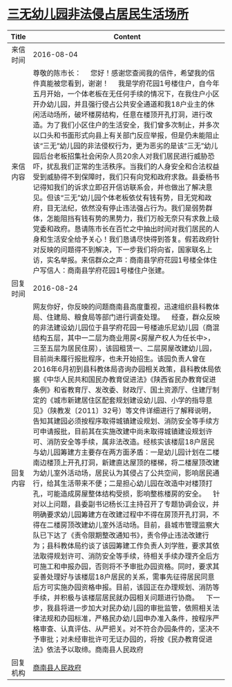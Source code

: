 # [三无幼儿园非法侵占居民生活场所](http://www.shangluo.gov.cn/zmhd/ldxxxx.jsp?urltype=leadermail.LeaderMailContentUrl&wbtreeid=1112&leadermailid=3760)

| Title |                                                                                                                                                                                                                                                                                                                                                                                                                                                                      Content                                                                                                                                                                                                                                                                                                                                                                                                                                                                      |
|:-----:|---------------------------------------------------------------------------------------------------------------------------------------------------------------------------------------------------------------------------------------------------------------------------------------------------------------------------------------------------------------------------------------------------------------------------------------------------------------------------------------------------------------------------------------------------------------------------------------------------------------------------------------------------------------------------------------------------------------------------------------------------------------------------------------------------------------------------------------------------------------------------------------------------------------------------------------------------|
| 来信时间  | 2016-08-04                                                                                                                                                                                                                                                                                                                                                                                                                                                                                                                                                                                                                                                                                                                                                                                                                                                                                                                                        |
| 来信内容  | 尊敬的陈市长：     您好！感谢您查阅我的信件，希望我的信件真能被您看到，谢谢！     我是学府花园1号楼住户，自今年五月开始，一个体老板在无任何手续的情况下，在我住户小区开办幼儿园，并且强行侵占公共安全通道和我18户业主的休闲活动场所，破坏楼房结构，任意在楼顶开孔打洞，进行改造。为了我们小区住户的生活安全，我们曾多次制止，并多次以口头和书面形式向县上有关部门反应举报，但是仍未能阻止该“三无”幼儿园的非法侵权行为，更为恶劣的是该“三无”幼儿园后台老板招集社会闲杂人员20余人对我们居民进行威胁恐吓，扰乱我们正常的生活秩序。当我们的人身安全和合法权益受到威胁得不到保障时，我们只有向党和政府求救。县委杨书记得知我们的诉求立即召开信访联系会，并也做出了解决意见。但该“三无”幼儿园个体老板依仗有钱有势，目无党和政府，目无法纪，依然没有停止违法强占行为。我们是弱势群体，怎能阻挡有钱有势的黑势力，我们万般无奈只有求救上级党委和政府。恳请陈市长在百忙之中抽出时间对我们居民的人身和生活安全给予关心！我们恳请尽快得到答复。假若政府针对反映的问题得不到解决，下一步我们将向省，国家联名上访，实名举报。来信群众之声：商南县学府花园1号楼全体住户写信人：商南县学府花园1号楼住户张建。                                                                                                                                                                                                                                                                                                                                                                                        |
| 回复时间  | 2016-08-24                                                                                                                                                                                                                                                                                                                                                                                                                                                                                                                                                                                                                                                                                                                                                                                                                                                                                                                                        |
| 回复内容  | 网友你好，你反映的问题商南县高度重视，迅速组织县科教体局、住建局、粮食局等部门进行调查处理。    经查，群众反映的非法建设幼儿园位于县学府花园一号楼迪乐尼幼儿园（商混结构五层，其中一二层为商业用房<房屋产权人为任长中>，三至五层为居民住房），该园租赁一、二层房屋改建幼儿园，目前尚未履行报批程序，也未开始招生。该园负责人曾在2016年6月初到县科教体局咨询办园相关政策，县科教体局依据《中华人民共和国民办教育促进法》《陕西省民办教育促进条例》和省教育厅、发改委、财政厅、国土资源厅、住建厅制定的《城市新建居住区配套规划建设幼儿园、小学的指导意见》（陕教发〔2011〕32号）等文件详细进行了解释说明，告知其建园必须按程序取得城镇建设规划、消防安全等手续方可申请报批，目前其在实施改建中尚未取得城镇建设规划许可、消防安全等手续，属非法改造。经核实该楼层18户居民与幼儿园筹建方主要存在两方面矛盾：一是幼儿园计划在二楼南边楼顶上开孔打洞，新建直达屋顶的楼梯，将二楼屋顶改建为幼儿室外活动场，居民认为其侵占了公共空间，影响居民通行，给其生活带来不便；二是担心幼儿园在改造中对楼顶打孔，可能造成房屋整体结构受损，影响整栋楼房的安全。    针对以上问题，县委副书记杨长江主持召开了专题协调会议，并明确要求幼儿园筹建方在改建过程中不得在房顶开孔打洞，不得在二楼房顶改建幼儿室外活动场。目前，县城市管理监察大队已下达了《责令限期整改通知书》，责令停止违法改建行为；县科教体局约谈了该园筹建工作负责人刘学胜，要求其依法取得规划许可、消防安全等手续，待相关手续办理齐全后方可施工和申报办园，否则将不予审批办园资格。同时，要求其妥善处理好与该楼层18户居民的关系，需事先征得居民同意后方可实施办园资格申报。目前，该园正在办理规划、消防等手续，并积极与该楼层居民就办园相关问题进行协商。    下一步，我县将进一步加大对民办幼儿园的审批监管，依照相关法律法规和办园标准，严格民办幼儿园申办准入条件，按程序严格审查、认真评估、从严把关。对不符合办园条件的，坚决不予审批；对未经审批许可无证办园的，将按《民办教育促进法》依法予以取缔。商南县人民政府 |
| 回复机构  | [商南县人民政府](../../category/agencies/商南县人民政府.md)                                                                                                                                                                                                                                                                                                                                                                                                                                                                                                                                                                                                                                                                                                                                                                                                                                                                                                     |
